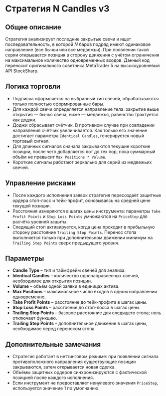 # Стратегия N Candles v3

## Общее описание
Стратегия анализирует последние закрытые свечи и ищет последовательность, в которой *N* баров подряд имеют одинаковое направление (все бычьи или все медвежьи). При появлении такой серии открывается позиция в сторону движения с учётом ограничения на максимальное количество одновременных входов. Данный код переносит оригинального советника MetaTrader 5 на высокоуровневый API StockSharp.

## Логика торговли
- Подписка оформляется на выбранный тип свечей, обрабатываются только полностью сформированные бары.
- Для каждой свечи определяется направление тела: закрытие выше открытия — бычья свеча, ниже — медвежья, равенство трактуется как доджи.
- Доджи сбрасывает счётчик. В противном случае при совпадении направления счётчик увеличивается. Как только его значение достигает параметра `Identical Candles`, генерируется новый торговый сигнал.
- Для длинных сигналов сначала закрываются текущие короткие позиции, после чего добавляется лот до тех пор, пока суммарный объём не превысит `Max Positions * Volume`.
- Короткие сигналы работают зеркально для серий из медвежьих свечей.

## Управление рисками
- После каждого исполнения заявок стратегия пересоздаёт защитные ордера стоп-лосс и тейк-профит, основываясь на средней цене текущей позиции.
- Расстояния измеряются в шагах цены инструмента: параметры `Take Profit Points` и `Stop Loss Points` умножаются на `PriceStep` для расчёта уровней защиты.
- Следящий стоп активируется, когда цена проходит в прибыльную сторону расстояние `Trailing Stop Points`. Перенос стопа выполняется только при дополнительном движении минимум на `Trailing Step Points` сверх предыдущего уровня.

## Параметры
- **Candle Type** – тип и таймфрейм свечей для анализа.
- **Identical Candles** – количество однонаправленных свечей, необходимое для открытия позиции.
- **Volume** – объём одной заявки в единицах актива.
- **Max Positions** – максимальное число входов в одном направлении одновременно.
- **Take Profit Points** – расстояние до тейк-профита в шагах цены.
- **Stop Loss Points** – расстояние до стоп-лосса в шагах цены.
- **Trailing Stop Points** – базовое расстояние для следящего стопа; ноль отключает функцию.
- **Trailing Step Points** – дополнительное движение в шагах цены, необходимое перед переносом стопа.

## Дополнительные замечания
- Стратегия работает в неттинговом режиме: при появлении сигнала противоположного направления существующие позиции закрываются, затем открывается новая сделка.
- Объёмы защитных ордеров синхронизируются с фактической позицией после каждого исполнения.
- Если инструмент не предоставляет ненулевого значения `PriceStep`, используется значение 1 по умолчанию.
